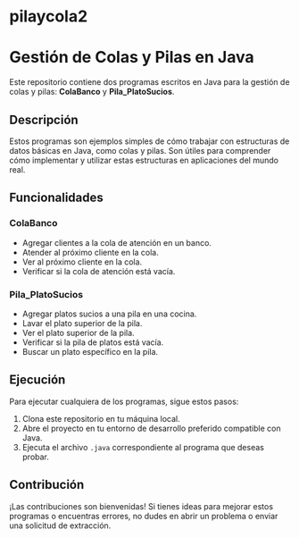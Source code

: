 # pilaycola2

# Gestión de Colas y Pilas en Java

Este repositorio contiene dos programas escritos en Java para la gestión de colas y pilas: **ColaBanco** y **Pila_PlatoSucios**.

## Descripción

Estos programas son ejemplos simples de cómo trabajar con estructuras de datos básicas en Java, como colas y pilas. Son útiles para comprender cómo implementar y utilizar estas estructuras en aplicaciones del mundo real.

## Funcionalidades

### ColaBanco

- Agregar clientes a la cola de atención en un banco.
- Atender al próximo cliente en la cola.
- Ver al próximo cliente en la cola.
- Verificar si la cola de atención está vacía.

### Pila_PlatoSucios

- Agregar platos sucios a una pila en una cocina.
- Lavar el plato superior de la pila.
- Ver el plato superior de la pila.
- Verificar si la pila de platos está vacía.
- Buscar un plato específico en la pila.

## Ejecución

Para ejecutar cualquiera de los programas, sigue estos pasos:

1. Clona este repositorio en tu máquina local.
2. Abre el proyecto en tu entorno de desarrollo preferido compatible con Java.
3. Ejecuta el archivo `.java` correspondiente al programa que deseas probar.

## Contribución

¡Las contribuciones son bienvenidas! Si tienes ideas para mejorar estos programas o encuentras errores, no dudes en abrir un problema o enviar una solicitud de extracción.
